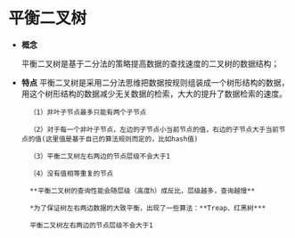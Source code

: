 # 平衡二叉树

- **概念**
  
  	平衡二叉树是基于二分法的策略提高数据的查找速度的二叉树的数据结构；
- **特点**
		平衡二叉树是采用二分法思维把数据按规则组装成一个树形结构的数据，用这个树形结构的数据减少无关数据的检索，大大的提升了数据检索的速度。

		（1）非叶子节点最多只能有两个子节点

		（2）对于每一个非叶子节点，左边的子节点小当前节点的值，右边的子节点大于当前节点的值(这里值是基于自己的算法规则而定的，比如hash值)

		（3）平衡二叉树左右两边的节点层级不会大于1

		（4）没有值相等重复的节点

		**平衡二叉树的查询性能会随层级（高度h）成反比，层级越多，查询越慢**

		*为了保证树左右两边数据的大致平衡，出现了一些算法：**Treap、红黑树***

		平衡二叉树左右两边的节点层级不会大于1
